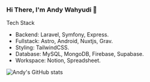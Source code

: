 ### Hi There, I'm Andy Wahyudi 👋

Tech Stack
- Backend: Laravel, Symfony, Express.
- Fullstack: Astro, Android, Nuxtjs, Grav.
- Styling: TailwindCSS.
- Database: MySQL, MongoDB, Firebase, Supabase.
- Workspace: Notion, Spreadsheet.

![Andy's GitHub stats](https://github-readme-stats.vercel.app/api?username=andywahyudi&show_icons=true&bg_color=FFFFFF)
